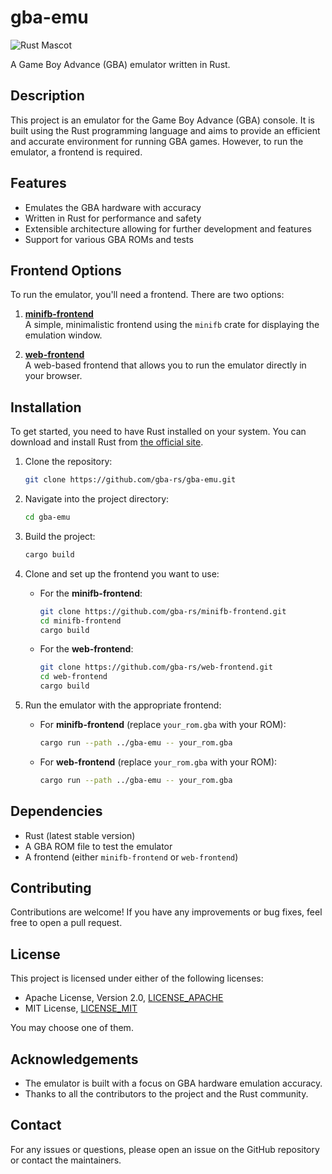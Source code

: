 # gba-emu

![Rust Mascot](https://www.rust-lang.org/logos/rust-logo-512x512.png)

A Game Boy Advance (GBA) emulator written in Rust.

## Description

This project is an emulator for the Game Boy Advance (GBA) console. It is built using the Rust programming language and aims to provide an efficient and accurate environment for running GBA games. However, to run the emulator, a frontend is required.

## Features

- Emulates the GBA hardware with accuracy
- Written in Rust for performance and safety
- Extensible architecture allowing for further development and features
- Support for various GBA ROMs and tests

## Frontend Options

To run the emulator, you'll need a frontend. There are two options:

1. **[minifb-frontend](https://github.com/gba-rs/minifb-frontend)**  
   A simple, minimalistic frontend using the `minifb` crate for displaying the emulation window.

2. **[web-frontend](https://github.com/gba-rs/web-frontend)**  
   A web-based frontend that allows you to run the emulator directly in your browser.

## Installation

To get started, you need to have Rust installed on your system. You can download and install Rust from [the official site](https://www.rust-lang.org/).

1. Clone the repository:

    ```bash
    git clone https://github.com/gba-rs/gba-emu.git
    ```

2. Navigate into the project directory:

    ```bash
    cd gba-emu
    ```

3. Build the project:

    ```bash
    cargo build
    ```

4. Clone and set up the frontend you want to use:

    - For the **minifb-frontend**:

        ```bash
        git clone https://github.com/gba-rs/minifb-frontend.git
        cd minifb-frontend
        cargo build
        ```

    - For the **web-frontend**:

        ```bash
        git clone https://github.com/gba-rs/web-frontend.git
        cd web-frontend
        cargo build
        ```

5. Run the emulator with the appropriate frontend:

    - For **minifb-frontend** (replace `your_rom.gba` with your ROM):

        ```bash
        cargo run --path ../gba-emu -- your_rom.gba
        ```

    - For **web-frontend** (replace `your_rom.gba` with your ROM):

        ```bash
        cargo run --path ../gba-emu -- your_rom.gba
        ```

## Dependencies

- Rust (latest stable version)
- A GBA ROM file to test the emulator
- A frontend (either `minifb-frontend` or `web-frontend`)

## Contributing

Contributions are welcome! If you have any improvements or bug fixes, feel free to open a pull request.

## License

This project is licensed under either of the following licenses:

- Apache License, Version 2.0, [LICENSE_APACHE](LICENSE_APACHE)
- MIT License, [LICENSE_MIT](LICENSE_MIT)

You may choose one of them.

## Acknowledgements

- The emulator is built with a focus on GBA hardware emulation accuracy.
- Thanks to all the contributors to the project and the Rust community.

## Contact

For any issues or questions, please open an issue on the GitHub repository or contact the maintainers.
